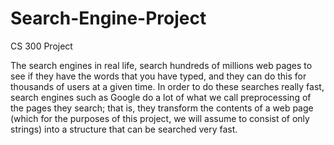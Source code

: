 # Search-Engine-Project
CS 300 Project 

The search engines in real life, search hundreds of millions web pages to see if they have the words that you have typed, and they can do this for thousands of users at a given time. In order to do these searches really fast, search engines such as Google do a lot of what we call preprocessing of the pages they search; that is, they transform the contents of a web page (which for the purposes of this project, we will assume to consist of only strings) into a structure that can be searched very fast. 
 
